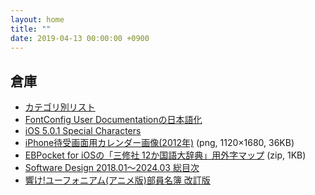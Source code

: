 ```yaml
---
layout: home
title: ""
date: 2019-04-13 00:00:00 +0900
---
```


## 倉庫

- [カテゴリ別リスト](index_by_category.md)
- [FontConfig User Documentationの日本語化](resources/fontconfig-user_ja.html)
- [iOS 5.0.1 Special Characters](resources/ios501specialchars.html)
- [iPhone待受画面用カレンダー画像(2012年)](resources/iPhoneCal2012.png) (png, 1120×1680, 36KB)
- [EBPocket for iOSの「三修社 12か国語大辞典」用外字マップ](resources/SANDICxx.zip) (zip, 1KB)
- [Software Design 2018.01～2024.03 総目次](resources/software-design-index.html)
- [響け!ユーフォニアム(アニメ版)部員名簿 改訂版](resources/kitauji-members.html)
